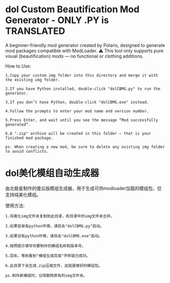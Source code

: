 # dol Custom Beautification Mod Generator - ONLY .PY is TRANSLATED
A beginner-friendly mod generator created by Polaris, designed to generate mod packages compatible with ModLoader.
⚠️ This tool only supports pure visual (beautification) mods — no functional or clothing additions.

How to Use:

    1.Copy your custom img folder into this directory and merge it with the existing img folder.

    2.If you have Python installed, double-click "dolCBMG.py" to run the generator.

    3.If you don’t have Python, double-click "dolCBMG.exe" instead.

    4.Follow the prompts to enter your mod name and version number.

    5.Press Enter, and wait until you see the message “Mod successfully generated”.

    6.A ".zip" archive will be created in this folder — that is your finished mod package.

    ps. When creating a new mod, be sure to delete any existing img folder to avoid conflicts.

    
# dol美化模组自动生成器
由北极星制作的傻瓜版模组生成器，用于生成可供modloader加载的模组包，仅支持纯美化模组。

使用方法: 

    1.将美化img文件夹复制到此目录，和目录中的img文件夹合并。

    2.如果安装有python环境，请双击"dolCBMG.py"启动。

    3.如果没有python环境，请双击"dolCBMG.exe"启动。

    4.按照提示填写你要制作的模组名称和版本号。

    5.回车，等到看到"模组生成完成"字样就已成功。

    6.此目录下会生成.zip压缩文件，这就是做好的模组包。

    ps.制作新模组时，记得删除原有的img文件夹。

